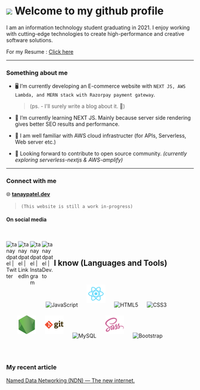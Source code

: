 # <img src="https://emojis.slackmojis.com/emojis/images/1531849430/4246/blob-sunglasses.gif?1531849430" width="35"/> Welcome to my github profile

I am an information technology student graduating in 2021. I enjoy working with cutting-edge technologies to create high-performance and creative software solutions.

For my Resume : [Click here](http://bit.ly/tanaypatel)

---

### Something about me

- 🖥️ I’m currently developing an E-commerce website with `NEXT JS, AWS Lambda, and MERN stack with Razorpay payment gateway`.

  > (ps. - I'll surely write a blog about it. 🤠)

- 🌱 I’m currently learning NEXT JS. Mainly because server side rendering gives better SEO results and performance.

- 🚀 I am well familiar with AWS cloud infrastructer (for APIs, Serverless, Web server etc.)

- 🧠 Looking forward to contribute to open source community. <i>(currently exploring serverless-nextjs & AWS-amplify)</i>

---

### Connect with me

🌐 **[tanaypatel.dev](https://www.tanaypatel.dev)**

> `(This website is still a work in-progress)`

#### On social media

<br>

[<img align="left" alt="tanaydpatel | Twitter" width="32px" src="https://img.icons8.com/fluent/48/000000/twitter.png" />](https://twitter.com/tanaydpatel)
[<img align="left" alt="tanaydpatel | LinkedIn" width="32px" src="https://img.icons8.com/fluent/48/000000/linkedin.png" />](https://www.linkedin.com/in/tanaydpatel)
[<img align="left" alt="tanaydpatel | Instagram" width="32px" src="https://img.icons8.com/fluent/48/000000/instagram-new.png" />](https://www.instagram.com/tanaydpatel/)
[<img align="left" alt="tanaydpatel | Dev.to" width="32px" src="https://img.icons8.com/windows/32/000000/dev.png" />](https://dev.to/tanaydpatel)

<br>

## I know (Languages and Tools)

<br>

<div style="margin-left: 20px">
  <img style="margin: 10px" src="https://profilinator.rishav.dev/skills-assets/javascript-original.svg" alt="JavaScript" height="50" />  
  <img style="margin: 10px" src="https://raw.githubusercontent.com/github/explore/80688e429a7d4ef2fca1e82350fe8e3517d3494d/topics/react/react.png" alt="React JS" height="50" />
  <img style="margin: 10px" src="https://profilinator.rishav.dev/skills-assets/html5-original-wordmark.svg" alt="HTML5" height="50" />  
  <img style="margin: 10px" src="https://profilinator.rishav.dev/skills-assets/css3-original-wordmark.svg" alt="CSS3" height="50" />  
  <img style="margin: 10px" src="https://raw.githubusercontent.com/github/explore/80688e429a7d4ef2fca1e82350fe8e3517d3494d/topics/nodejs/nodejs.png" alt="Node JS" height="50" /> 
  <img style="margin: 10px" src="https://raw.githubusercontent.com/github/explore/80688e429a7d4ef2fca1e82350fe8e3517d3494d/topics/git/git.png" alt="Git" height="50" />  
  <img style="margin: 10px" src="https://img.icons8.com/ios-filled/48/000000/mysql-logo.png" alt="MySQL" height="50" />  
  <img style="margin: 10px" src="https://raw.githubusercontent.com/github/explore/80688e429a7d4ef2fca1e82350fe8e3517d3494d/topics/sass/sass.png" alt="Sass" height="50" /> 
  <img style="margin: 10px" src="https://profilinator.rishav.dev/skills-assets/bootstrap-plain.svg" alt="Bootstrap" height="50" /> 
 </div>


<br>

<br>

### My recent article

[Named Data Networking (NDN) — The new internet.](https://dev.to/tanaydpatel/named-data-networking-ndn-the-new-internet-5ejk)
